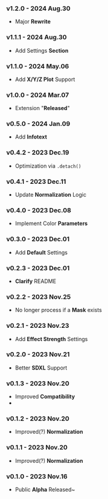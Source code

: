 ### v1.2.0 - 2024 Aug.30
- Major **Rewrite**

### v1.1.1 - 2024 Aug.30
- Add Settings **Section**

### v1.1.0 - 2024 May.06
- Add **X/Y/Z Plot** Support

### v1.0.0 - 2024 Mar.07
- Extension "**Released**"

### v0.5.0 - 2024 Jan.09
- Add **Infotext**

### v0.4.2 - 2023 Dec.19
- Optimization via `.detach()`

### v0.4.1 - 2023 Dec.11
- Update **Normalization** Logic

### v0.4.0 - 2023 Dec.08
- Implement Color **Parameters**

### v0.3.0 - 2023 Dec.01
- Add **Default** Settings

### v0.2.3 - 2023 Dec.01
- **Clarify** README

### v0.2.2 - 2023 Nov.25
- No longer process if a **Mask** exists

### v0.2.1 - 2023 Nov.23
- Add **Effect Strength** Settings

### v0.2.0 - 2023 Nov.21
- Better **SDXL** Support

### v0.1.3 - 2023 Nov.20
- Improved **Compatibility**
-
### v0.1.2 - 2023 Nov.20
- Improved(?) **Normalization**

### v0.1.1 - 2023 Nov.20
- Improved(?) **Normalization**

### v0.1.0 - 2023 Nov.16
- Public **Alpha** Released~
